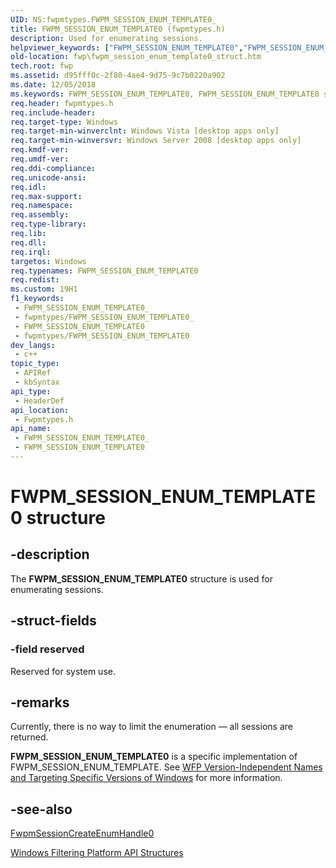 ```yaml
---
UID: NS:fwpmtypes.FWPM_SESSION_ENUM_TEMPLATE0_
title: FWPM_SESSION_ENUM_TEMPLATE0 (fwpmtypes.h)
description: Used for enumerating sessions.
helpviewer_keywords: ["FWPM_SESSION_ENUM_TEMPLATE0","FWPM_SESSION_ENUM_TEMPLATE0 structure [Filtering]","fwp.fwpm_session_enum_template0_struct","fwpmtypes/FWPM_SESSION_ENUM_TEMPLATE0"]
old-location: fwp\fwpm_session_enum_template0_struct.htm
tech.root: fwp
ms.assetid: d95fff0c-2f80-4ae4-9d75-9c7b0220a902
ms.date: 12/05/2018
ms.keywords: FWPM_SESSION_ENUM_TEMPLATE0, FWPM_SESSION_ENUM_TEMPLATE0 structure [Filtering], fwp.fwpm_session_enum_template0_struct, fwpmtypes/FWPM_SESSION_ENUM_TEMPLATE0
req.header: fwpmtypes.h
req.include-header: 
req.target-type: Windows
req.target-min-winverclnt: Windows Vista [desktop apps only]
req.target-min-winversvr: Windows Server 2008 [desktop apps only]
req.kmdf-ver: 
req.umdf-ver: 
req.ddi-compliance: 
req.unicode-ansi: 
req.idl: 
req.max-support: 
req.namespace: 
req.assembly: 
req.type-library: 
req.lib: 
req.dll: 
req.irql: 
targetos: Windows
req.typenames: FWPM_SESSION_ENUM_TEMPLATE0
req.redist: 
ms.custom: 19H1
f1_keywords:
 - FWPM_SESSION_ENUM_TEMPLATE0_
 - fwpmtypes/FWPM_SESSION_ENUM_TEMPLATE0_
 - FWPM_SESSION_ENUM_TEMPLATE0
 - fwpmtypes/FWPM_SESSION_ENUM_TEMPLATE0
dev_langs:
 - c++
topic_type:
 - APIRef
 - kbSyntax
api_type:
 - HeaderDef
api_location:
 - Fwpmtypes.h
api_name:
 - FWPM_SESSION_ENUM_TEMPLATE0_
 - FWPM_SESSION_ENUM_TEMPLATE0
---
```


# FWPM_SESSION_ENUM_TEMPLATE0 structure


## -description

The <b>FWPM_SESSION_ENUM_TEMPLATE0</b> structure is used for enumerating sessions.

## -struct-fields

### -field reserved

Reserved for system use.

## -remarks

Currently, there is no way to limit the
enumeration — all sessions are returned.

<b>FWPM_SESSION_ENUM_TEMPLATE0</b> is a specific implementation of FWPM_SESSION_ENUM_TEMPLATE. See <a href="/windows/desktop/FWP/wfp-version-independent-names-and-targeting-specific-versions-of-windows">WFP Version-Independent Names and Targeting Specific Versions of Windows</a>  for more information.

## -see-also

<a href="/windows/desktop/api/fwpmu/nf-fwpmu-fwpmsessioncreateenumhandle0">FwpmSessionCreateEnumHandle0</a>



<a href="/windows/desktop/FWP/fwp-structs">Windows Filtering Platform  API Structures</a>

